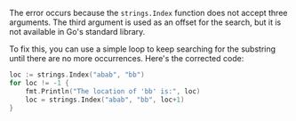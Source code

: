 The error occurs because the `strings.Index` function does not accept three arguments. The third argument is used as an offset for the search, but it is not available in Go's standard library.

To fix this, you can use a simple loop to keep searching for the substring until there are no more occurrences. Here's the corrected code:
```go
loc := strings.Index("abab", "bb")
for loc != -1 {
	fmt.Println("The location of 'bb' is:", loc)
	loc = strings.Index("abab", "bb", loc+1)
}
```
